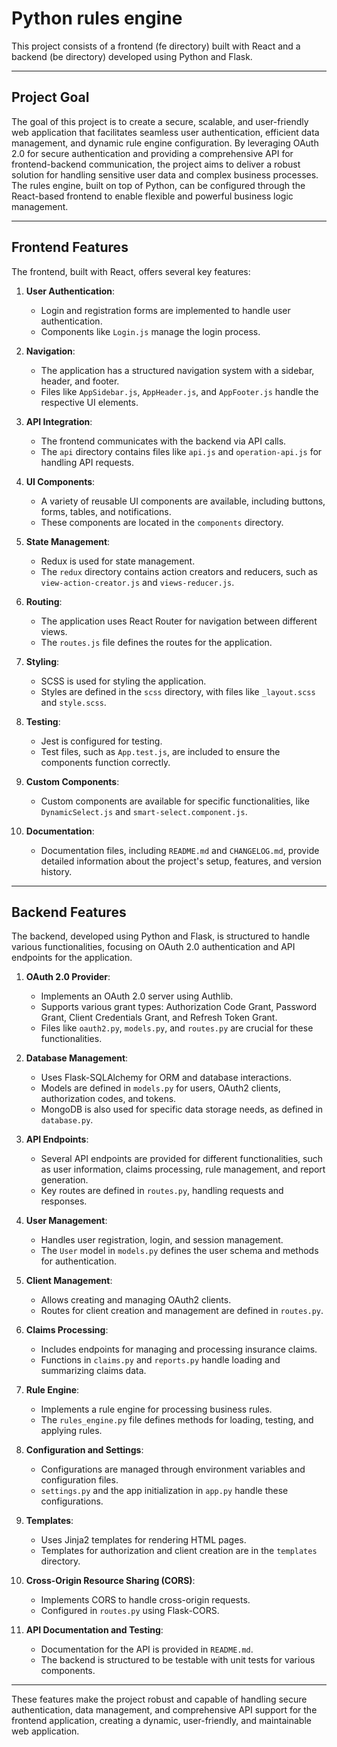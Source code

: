 
# Python rules engine

This project consists of a frontend (fe directory) built with React and a backend (be directory) developed using Python and Flask.

---

## Project Goal

The goal of this project is to create a secure, scalable, and user-friendly web application that facilitates seamless user authentication, efficient data management, and dynamic rule engine configuration. By leveraging OAuth 2.0 for secure authentication and providing a comprehensive API for frontend-backend communication, the project aims to deliver a robust solution for handling sensitive user data and complex business processes. The rules engine, built on top of Python, can be configured through the React-based frontend to enable flexible and powerful business logic management.

---

## Frontend Features

The frontend, built with React, offers several key features:

1. **User Authentication**:
   - Login and registration forms are implemented to handle user authentication.
   - Components like `Login.js` manage the login process.

2. **Navigation**:
   - The application has a structured navigation system with a sidebar, header, and footer.
   - Files like `AppSidebar.js`, `AppHeader.js`, and `AppFooter.js` handle the respective UI elements.

3. **API Integration**:
   - The frontend communicates with the backend via API calls.
   - The `api` directory contains files like `api.js` and `operation-api.js` for handling API requests.

4. **UI Components**:
   - A variety of reusable UI components are available, including buttons, forms, tables, and notifications.
   - These components are located in the `components` directory.

5. **State Management**:
   - Redux is used for state management.
   - The `redux` directory contains action creators and reducers, such as `view-action-creator.js` and `views-reducer.js`.

6. **Routing**:
   - The application uses React Router for navigation between different views.
   - The `routes.js` file defines the routes for the application.

7. **Styling**:
   - SCSS is used for styling the application.
   - Styles are defined in the `scss` directory, with files like `_layout.scss` and `style.scss`.

8. **Testing**:
   - Jest is configured for testing.
   - Test files, such as `App.test.js`, are included to ensure the components function correctly.

9. **Custom Components**:
   - Custom components are available for specific functionalities, like `DynamicSelect.js` and `smart-select.component.js`.

10. **Documentation**:
    - Documentation files, including `README.md` and `CHANGELOG.md`, provide detailed information about the project's setup, features, and version history.

---

## Backend Features

The backend, developed using Python and Flask, is structured to handle various functionalities, focusing on OAuth 2.0 authentication and API endpoints for the application.

1. **OAuth 2.0 Provider**:
   - Implements an OAuth 2.0 server using Authlib.
   - Supports various grant types: Authorization Code Grant, Password Grant, Client Credentials Grant, and Refresh Token Grant.
   - Files like `oauth2.py`, `models.py`, and `routes.py` are crucial for these functionalities.

2. **Database Management**:
   - Uses Flask-SQLAlchemy for ORM and database interactions.
   - Models are defined in `models.py` for users, OAuth2 clients, authorization codes, and tokens.
   - MongoDB is also used for specific data storage needs, as defined in `database.py`.

3. **API Endpoints**:
   - Several API endpoints are provided for different functionalities, such as user information, claims processing, rule management, and report generation.
   - Key routes are defined in `routes.py`, handling requests and responses.

4. **User Management**:
   - Handles user registration, login, and session management.
   - The `User` model in `models.py` defines the user schema and methods for authentication.

5. **Client Management**:
   - Allows creating and managing OAuth2 clients.
   - Routes for client creation and management are defined in `routes.py`.

6. **Claims Processing**:
   - Includes endpoints for managing and processing insurance claims.
   - Functions in `claims.py` and `reports.py` handle loading and summarizing claims data.

7. **Rule Engine**:
   - Implements a rule engine for processing business rules.
   - The `rules_engine.py` file defines methods for loading, testing, and applying rules.

8. **Configuration and Settings**:
   - Configurations are managed through environment variables and configuration files.
   - `settings.py` and the app initialization in `app.py` handle these configurations.

9. **Templates**:
   - Uses Jinja2 templates for rendering HTML pages.
   - Templates for authorization and client creation are in the `templates` directory.

10. **Cross-Origin Resource Sharing (CORS)**:
    - Implements CORS to handle cross-origin requests.
    - Configured in `routes.py` using Flask-CORS.

11. **API Documentation and Testing**:
    - Documentation for the API is provided in `README.md`.
    - The backend is structured to be testable with unit tests for various components.

---

These features make the project robust and capable of handling secure authentication, data management, and comprehensive API support for the frontend application, creating a dynamic, user-friendly, and maintainable web application.
